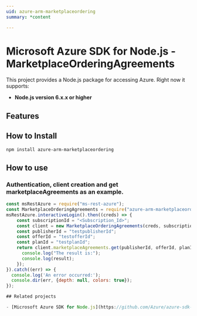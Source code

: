 ```yaml
---
uid: azure-arm-marketplaceordering
summary: *content

---
```

# Microsoft Azure SDK for Node.js - MarketplaceOrderingAgreements
This project provides a Node.js package for accessing Azure. Right now it supports:
- **Node.js version 6.x.x or higher**

## Features


## How to Install

```bash
npm install azure-arm-marketplaceordering
```

## How to use

### Authentication, client creation and get marketplaceAgreements as an example.

```javascript
const msRestAzure = require("ms-rest-azure");
const MarketplaceOrderingAgreements = require("azure-arm-marketplaceordering");
msRestAzure.interactiveLogin().then((creds) => {
    const subscriptionId = "<Subscription_Id>";
    const client = new MarketplaceOrderingAgreements(creds, subscriptionId);
    const publisherId = "testpublisherId";
    const offerId = "testofferId";
    const planId = "testplanId";
    return client.marketplaceAgreements.get(publisherId, offerId, planId).then((result) => {
      console.log("The result is:");
      console.log(result);
    });
}).catch((err) => {
  console.log('An error occurred:');
  console.dir(err, {depth: null, colors: true});
});

## Related projects

- [Microsoft Azure SDK for Node.js](https://github.com/Azure/azure-sdk-for-node)
